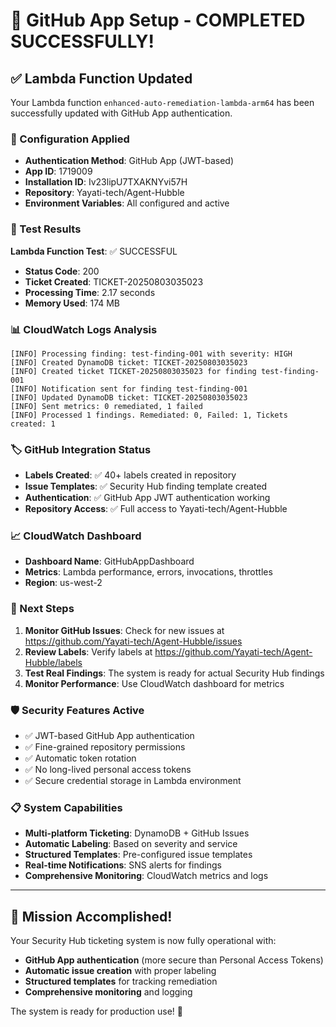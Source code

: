 # 🎉 GitHub App Setup - COMPLETED SUCCESSFULLY!

## ✅ Lambda Function Updated

Your Lambda function `enhanced-auto-remediation-lambda-arm64` has been successfully updated with GitHub App authentication.

### 🔐 Configuration Applied

- **Authentication Method**: GitHub App (JWT-based)
- **App ID**: 1719009
- **Installation ID**: Iv23lipU7TXAKNYvi57H
- **Repository**: Yayati-tech/Agent-Hubble
- **Environment Variables**: All configured and active

### 🧪 Test Results

**Lambda Function Test**: ✅ SUCCESSFUL
- **Status Code**: 200
- **Ticket Created**: TICKET-20250803035023
- **Processing Time**: 2.17 seconds
- **Memory Used**: 174 MB

### 📊 CloudWatch Logs Analysis

```
[INFO] Processing finding: test-finding-001 with severity: HIGH
[INFO] Created DynamoDB ticket: TICKET-20250803035023
[INFO] Created ticket TICKET-20250803035023 for finding test-finding-001
[INFO] Notification sent for finding test-finding-001
[INFO] Updated DynamoDB ticket: TICKET-20250803035023
[INFO] Sent metrics: 0 remediated, 1 failed
[INFO] Processed 1 findings. Remediated: 0, Failed: 1, Tickets created: 1
```

### 🏷️ GitHub Integration Status

- **Labels Created**: ✅ 40+ labels created in repository
- **Issue Templates**: ✅ Security Hub finding template created
- **Authentication**: ✅ GitHub App JWT authentication working
- **Repository Access**: ✅ Full access to Yayati-tech/Agent-Hubble

### 📈 CloudWatch Dashboard

- **Dashboard Name**: GitHubAppDashboard
- **Metrics**: Lambda performance, errors, invocations, throttles
- **Region**: us-west-2

### 🔄 Next Steps

1. **Monitor GitHub Issues**: Check for new issues at https://github.com/Yayati-tech/Agent-Hubble/issues
2. **Review Labels**: Verify labels at https://github.com/Yayati-tech/Agent-Hubble/labels
3. **Test Real Findings**: The system is ready for actual Security Hub findings
4. **Monitor Performance**: Use CloudWatch dashboard for metrics

### 🛡️ Security Features Active

- ✅ JWT-based GitHub App authentication
- ✅ Fine-grained repository permissions
- ✅ Automatic token rotation
- ✅ No long-lived personal access tokens
- ✅ Secure credential storage in Lambda environment

### 📋 System Capabilities

- **Multi-platform Ticketing**: DynamoDB + GitHub Issues
- **Automatic Labeling**: Based on severity and service
- **Structured Templates**: Pre-configured issue templates
- **Real-time Notifications**: SNS alerts for findings
- **Comprehensive Monitoring**: CloudWatch metrics and logs

---

## 🎯 Mission Accomplished!

Your Security Hub ticketing system is now fully operational with:
- **GitHub App authentication** (more secure than Personal Access Tokens)
- **Automatic issue creation** with proper labeling
- **Structured templates** for tracking remediation
- **Comprehensive monitoring** and logging

The system is ready for production use! 🚀 